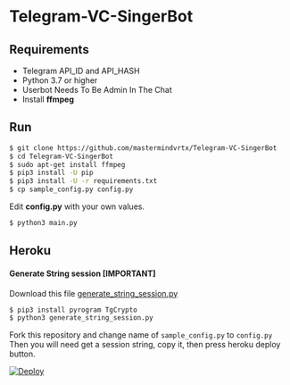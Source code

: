 # Telegram-VC-SingerBot

## Requirements

- Telegram API_ID and API_HASH
- Python 3.7 or higher 
- Userbot Needs To Be Admin In The Chat
- Install **ffmpeg**

## Run

```sh
$ git clone https://github.com/mastermindvrtx/Telegram-VC-SingerBot
$ cd Telegram-VC-SingerBot
$ sudo apt-get install ffmpeg
$ pip3 install -U pip
$ pip3 install -U -r requirements.txt
$ cp sample_config.py config.py
```
Edit **config.py** with your own values.

```sh
$ python3 main.py
```

## Heroku

#### Generate String session [IMPORTANT]

Download this file [generate_string_session.py](https://raw.githubusercontent.com/mastermindvrtx/Telegram-VC-SingerBot/dev/generate_string_session.py)


```sh
$ pip3 install pyrogram TgCrypto
$ python3 generate_string_session.py
```
Fork this repository and change name of `sample_config.py` to `config.py`
Then you will need get a session string, copy it, then press heroku deploy button.

[![Deploy](https://www.herokucdn.com/deploy/button.svg)](https://heroku.com/deploy?template=https://github.com/mastermindvrtx/Telegram-VC-SingerBot/tree/dev)


